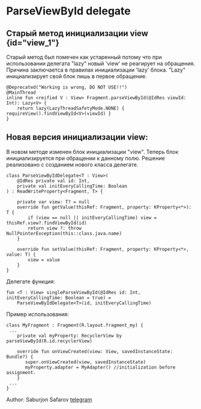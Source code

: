# ParseViewById delegate

## Старый метод инициализации view {id="view_1"}

Старый метод был помечен как устаренный потому что при использовании делегата "lazy" новый 'view' не реагирует на
обращения. Причина заключаетса в правилах инициализации 'lazy' блока. "Lazy" инициализирует свой блок лишь в первое
обращение.

```
@Deprecated("Working is wrong, DO NOT USE!!")
@MainThread
inline fun <reified V : View> Fragment.parseViewById(@IdRes viewId: Int): Lazy<V> {
    return lazy(LazyThreadSafetyMode.NONE) { requireView().findViewById<V>(viewId) }
}
```

## Новая версия инициализации view:

В новом методе изменен блок инициализации  "view". Теперь блок инициализируется при обращении к данному полю. Решение
реализовано с созданием нового класса делегате.

```
class ParseViewByIdDelegate<T : View>(
    @IdRes private val id: Int,
    private val initEveryCallingTime: Boolean
) : ReadWriteProperty<Fragment, T> {

    private var view: T? = null
    override fun getValue(thisRef: Fragment, property: KProperty<*>): T {
        if (view == null || initEveryCallingTime) view = thisRef.view?.findViewById(id)
        return view ?: throw NullPointerException(this::class.java.name)
    }

    override fun setValue(thisRef: Fragment, property: KProperty<*>, value: T) {
        view = value
    }
}
```

Делегате функция:

```
fun <T : View> singleParseViewById(@IdRes id: Int, initEveryCallingTime: Boolean = true) =
    ParseViewByIdDelegate<T>(id, initEveryCallingTime)
```

Пример использования:

```
class MyFragment : Fragment(R.layout.fragment_my) {
 ...
    private val myProperty: RecyclerView by parseViewById(R.id.recyclerView)

    override fun onViewCreated(view: View, savedInstanceState: Bundle?) {
       super.onViewCreated(view, savedInstanceState)
       myProperty.adapter = MyAdapter() //initialization before assignment.
    }
 ...
}
```

Author: Saburjon Safarov
<a href="https://t.me/SaburjonSafarov">telegram</a>


